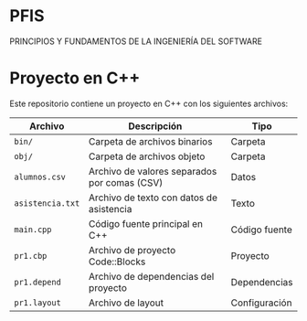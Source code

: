 # PFIS
PRINCIPIOS Y FUNDAMENTOS DE LA INGENIERÍA DEL SOFTWARE
# Proyecto en C++

Este repositorio contiene un proyecto en C++ con los siguientes archivos:

| Archivo         | Descripción                             | Tipo           |
|---------------|-------------------------------------|--------------|
| `bin/`       | Carpeta de archivos binarios        | Carpeta      |
| `obj/`       | Carpeta de archivos objeto          | Carpeta      |
| `alumnos.csv` | Archivo de valores separados por comas (CSV) | Datos        |
| `asistencia.txt` | Archivo de texto con datos de asistencia | Texto        |
| `main.cpp`   | Código fuente principal en C++      | Código fuente |
| `pr1.cbp`    | Archivo de proyecto Code::Blocks    | Proyecto     |
| `pr1.depend` | Archivo de dependencias del proyecto | Dependencias |
| `pr1.layout` | Archivo de layout                   | Configuración |

